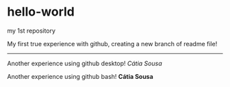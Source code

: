 # hello-world
my 1st repository

My first true experience with github, creating a new branch of readme file!

--------------

Another experience using github desktop! *Cátia Sousa*

Another experience using github bash! **Cátia Sousa**
